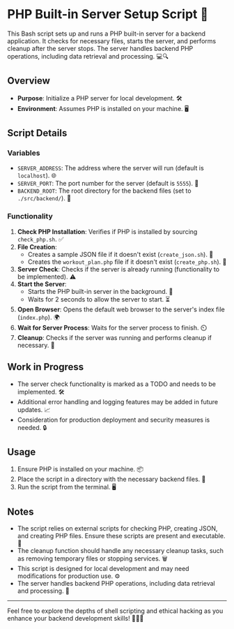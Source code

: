 # PHP Built-in Server Setup Script 🚀

This Bash script sets up and runs a PHP built-in server for a backend application. It checks for necessary files, starts the server, and performs cleanup after the server stops. The server handles backend PHP operations, including data retrieval and processing. 💻🔍

## Overview

- **Purpose**: Initialize a PHP server for local development. 🛠️
- **Environment**: Assumes PHP is installed on your machine. 🖥️

## Script Details

### Variables

- `SERVER_ADDRESS`: The address where the server will run (default is `localhost`). 🌐
- `SERVER_PORT`: The port number for the server (default is `5555`). 🔌
- `BACKEND_ROOT`: The root directory for the backend files (set to `./src/backend/`). 📁

### Functionality

1. **Check PHP Installation**: Verifies if PHP is installed by sourcing `check_php.sh`. ✅
2. **File Creation**:
   - Creates a sample JSON file if it doesn't exist (`create_json.sh`). 📄
   - Creates the `workout_plan.php` file if it doesn't exist (`create_php.sh`). 📝
3. **Server Check**: Checks if the server is already running (functionality to be implemented). ⚠️
4. **Start the Server**:
   - Starts the PHP built-in server in the background. 🚀
   - Waits for 2 seconds to allow the server to start. ⏳
5. **Open Browser**: Opens the default web browser to the server's index file (`index.php`). 🌍
6. **Wait for Server Process**: Waits for the server process to finish. ⏲️
7. **Cleanup**: Checks if the server was running and performs cleanup if necessary. 🧹

## Work in Progress

- The server check functionality is marked as a TODO and needs to be implemented. 🛠️
- Additional error handling and logging features may be added in future updates. 📈
- Consideration for production deployment and security measures is needed. 🔒

## Usage

1. Ensure PHP is installed on your machine. 📦
2. Place the script in a directory with the necessary backend files. 📂
3. Run the script from the terminal. 🖥️

## Notes

- The script relies on external scripts for checking PHP, creating JSON, and creating PHP files. Ensure these scripts are present and executable. 📜
- The cleanup function should handle any necessary cleanup tasks, such as removing temporary files or stopping services. 🗑️
- This script is designed for local development and may need modifications for production use. ⚙️
- The server handles backend PHP operations, including data retrieval and processing. 🔄

---

Feel free to explore the depths of shell scripting and ethical hacking as you enhance your backend development skills! 🕵️‍♂️💡

